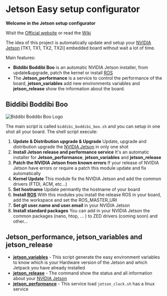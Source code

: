 # Jetson Easy setup configurator
**Welcome in the Jetson setup configurator**

Wisit the [Official website](http://rnext.it/project/jetson-easy/) or read the [Wiki](https://github.com/rbonghi/jetson_easy/wiki)

The idea of this project is automatically update and setup your [NVIDIA Jetson][NVIDIA Jetson] [TK1, TX1, TX2, TX2i] embedded board without wait a lot of time.

Main features:
* **Biddibi Boddibi Boo** is an automatic  NVIDIA Jetson installer, from update&upgrade, patch the kernel or install [ROS][ROS]
* The **Jetson_performance** is a service to control the performance of the board, **jetson_variables** add new environments variables and **jetson_release** show the information about the board.

## Biddibi Boddibi Boo

![Biddibi Boddibi Boo Logo](http://rnext.it/wp-content/uploads/2018/03/biddibi_boddibi_boo.png)

The main script is called `biddibi_boddibi_boo.sh` and you can setup in one shot all your board. The shell script execute:

1. **Update & Distribution upgrade & Upgrade** Update, upgrade and distribution upgrade the [NVIDIA Jetson][NVIDIA Jetson] in only one shot
2. **Install Jetson release and performance service** It's an automatic installer for **Jetson_performance**, **jetson_variables** and **jetson_release**
3. **Patch the NVIDIA Jetson from known errors** If your release of NVIDIA Jetson have errors or require a patch this module update and fix automatically
4. **Kernel Update** This module fix the NVIDIA Jetson and add the common drivers (FTDI, ACM, etc...)
5. **Set hostname** Update permantly the hostname of your board
6. **Install [ROS][ROS]** With this modules you install the release ROS in your board, add the workspace and set the ROS_MASTER_URI
7. **Set git user.name and user.email** in your NVIDIA Jetson
8. **Install standard packages** You can add in your NVIDIA Jetson the common packages (nano, htop, ... ) to ZED drivers (coming soon) and other...

## Jetson_performance, jetson_variables and jetson_release

* [**jetson_variables**](https://github.com/rbonghi/jetson_easy/wiki/jetson_variables) - This script generate the easy environment variables to know which is your Hardware version of the Jetson and which Jetpack you have already installed
* [**jetson_release**](https://github.com/rbonghi/jetson_easy/wiki/jetson_release) - The command show the status and all information about your [NVIDIA Jetson][NVIDIA Jetson]
* [**jetson_performance**](https://github.com/rbonghi/jetson_easy/wiki/jetson_performance) - This service load `jetson_clock.sh` has a linux service




[NVIDIA]: https://www.nvidia.com/
[NVIDIA Jetson]: http://www.nvidia.com/object/embedded-systems-dev-kits-modules.html
[ROS]: http://www.ros.org/
